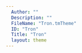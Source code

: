```yaml
---
  Author: ""
  Description: ""
  FileName: "Tron.tmTheme"
  ID: "Tron"
  Title: "Tron"
  layout: theme
---
```

  